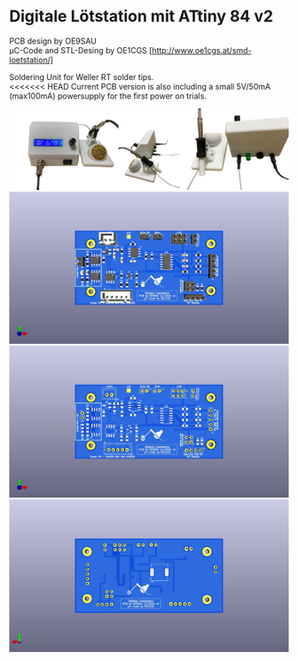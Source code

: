 # Digitale Lötstation mit ATtiny 84 v2
PCB design by OE9SAU <br>
µC-Code and STL-Desing by OE1CGS [http://www.oe1cgs.at/smd-loetstation/] <br>


Soldering Unit for Weller RT solder tips. <br>
<<<<<<< HEAD
Current PCB version is also including a small 5V/50mA (max100mA) powersupply for the first power on trials. <br>

![SMD-Loetstation](pics/Complete.png)
![SMD-Loetstation](pics/Loetstation.jpg)
![SMD-Loetstation](pics/Loetstation_ohne_alles.jpg)
![SMD-Loetstation](pics/Loetstation_Rueckseite.jpg)

